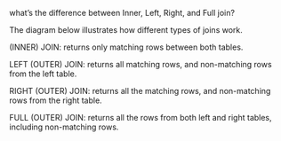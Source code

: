 what’s the difference between Inner, Left, Right, and Full join?

The diagram below illustrates how different types of joins work. 

(INNER) JOIN: returns only matching rows between both tables.

LEFT (OUTER) JOIN: returns all matching rows, and non-matching rows from the left table.

RIGHT (OUTER) JOIN: returns all the matching rows, and non-matching rows from the right table.

FULL (OUTER) JOIN: returns all the rows from both left and right tables, including non-matching rows.